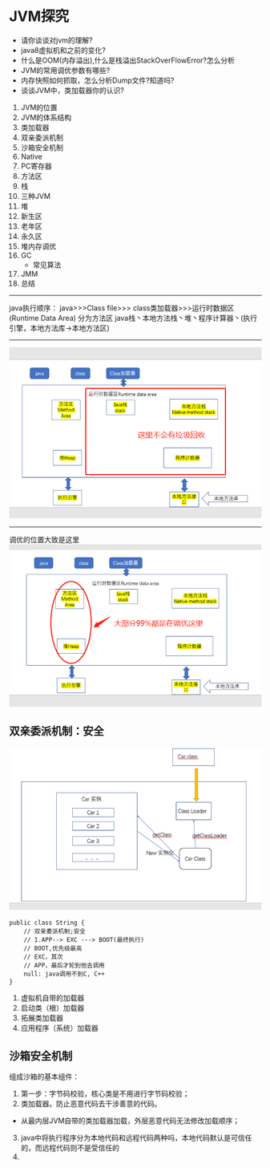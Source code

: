# JVM探究
- 请你谈谈对jvm的理解?
- java8虚拟机和之前的变化?
- 什么是OOM(内存溢出),什么是栈溢出StackOverFlowError?怎么分析
- JVM的常用调优参数有哪些?
- 内存快照如何抓取，怎么分析Dump文件?知道吗?
- 谈谈JVM中，类加载器你的认识?

1. JVM的位置
2. JVM的体系结构
3. 类加载器
4. 双亲委派机制
5. 沙箱安全机制
6. Native
7. PC寄存器
8. 方法区
9. 栈
10. 三种JVM
11. 堆
12. 新生区
13. 老年区
14. 永久区
15. 堆内存调优
16. GC
    - 常见算法
17. JMM
18. 总结

---
java执行顺序：
java>>>Class file>>> class类加载器>>>运行时数据区(Runtime Data Area)
分为方法区 java栈丶本地方法栈丶堆丶程序计算器丶(执行引擎，本地方法库->本地方法区)

---
![img.png](img.png)

---
调优的位置大致是这里
![img_1.png](img_1.png)

## 双亲委派机制：安全
![img_2.png](img_2.png)
```
public class String {
    // 双亲委派机制;安全
    // 1.APP--> EXC ---> BOOT(最终执行)
    // BOOT,优先级最高
    // EXC，其次
    // APP，最后才轮到他去调用
    null: java调用不到C, C++
}
```

1. 虚拟机自带的加载器
2. 启动类（根）加载器
3. 拓展类加载器
4. 应用程序（系统）加载器

## 沙箱安全机制
 组成沙箱的基本组件：
 1. 第一步：字节码校验，核心类是不用进行字节码校验；
 2. 类加载器。防止恶意代码去干涉善意的代码。
 - 从最内层JVM自带的类加载器加载，外层恶意代码无法修改加载顺序；

3. java中将执行程序分为本地代码和远程代码两种吗，本地代码默认是可信任的，而远程代码则不是受信任的
4. 